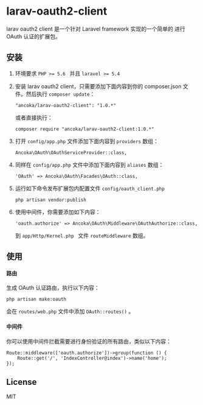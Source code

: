 # larav-oauth2-client
larav oauth2 client 是一个针对 Laravel framework 实现的一个简单的 进行 OAuth 认证的扩展包。



## 安装

1. 环境要求 ```PHP >= 5.6 ```  并且 ```laravel >= 5.4``` 

2. 安装 larav oauth2 client，只需要添加下面内容到你的 composer.json 文件。然后执行 ```composer update```：

   ```
   "ancoka/larav-oauth2-client": "1.0.*"
   ```

   或者直接执行：

   ```
   composer require "ancoka/larav-oauth2-client:1.0.*"
   ```

   

3. 打开 ```config/app.php``` 文件添加下面内容到 ```providers``` 数组：

   ```
   Ancoka\OAuth\OAuthServiceProvider::class,
   ```

   

4. 同样在 ```config/app.php``` 文件中添加下面内容到 ```aliases``` 数组：

   ```
   'OAuth' => Ancoka\OAuth\Facades\OAuth::class,
   ```

   

5. 运行如下命令发布扩展包内配置文件 ```config/oauth_client.php```

   ```
   php artisan vendor:publish
   ```

   

6. 使用中间件，你需要添加如下内容：

   ```
   'oauth.authorize' => Ancoka\OAuth\Middleware\OAuthAuthorize::class,
   ```

   到 ```app/Http/Kernel.php ``` 文件 ```routeMiddleware``` 数组。

   

## 使用

#### 路由

生成 OAuth 认证路由，执行以下内容：

```
php artisan make:oauth
```

会在 ```routes/web.php``` 文件中添加 ```OAuth::routes()``` 。

#### 中间件

你可以使用中间件拦截需要进行身份验证的所有路由，类似以下内容：

```
Route::middleware(['oauth.authorize'])->group(function () {
    Route::get('/', 'IndexController@index')->name('home');
});
```



## License 

MIT